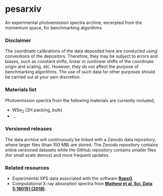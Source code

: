 # pesarxiv
An experimental photoemission spectra archive, excerpted from the momentum space, for benchmarking algorithms

### Disclaimer

The coordinate calibrations of the data deposited here are conducted using conventions of the depositors. Therefore, they may be subject to errors and biases, such as constant shifts, linear or nonlinear shifts of the coordinate origin and scaling, etc. However, they do not affect the purpose of benchmarking algorithms. The use of such data for other purposes should be carried out at your own discretion.

### Materials list

Photoemission spectra from the following materials are currently included,

- WSe<sub>2</sub> (2H packing, bulk)
- ...

### Versioned releases

The data archive will continuously be linked with a Zenodo data repository, where larger files (than 100 MB) are stored. The Zenodo repository contains entire versioned datasets while the GitHub repository contains smaller files (for small scale demos) and more frequent updates.

### Related resources

- Experimental XPS data associated with the software **[RxpsG](https://github.com/GSperanza/RxpsG_2.2)**.
- Computational X-ray absorption spectra from **[Mathew et al. Sci. Data 5:180151 (2018)](https://www.nature.com/articles/sdata2018151)**.